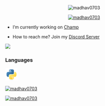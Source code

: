 <p align="center"> <img src="https://komarev.com/ghpvc/?username=madhav0703&label=Profile%20views&color=0e75b6&style=flat" alt="madhav0703" /> </p>

<p align="center"> <a href="https://github.com/ryo-ma/github-profile-trophy"><img src="https://github-profile-trophy.vercel.app/?username=madhav0703" alt="madhav0703" /></a> </p>


- I’m currently working on [Champ](https://discordapp.com/oauth2/authorize?client_id=929742763036123138&scope=bot+applications.commands&permissions=0)

-  How to reach me? Join my [Discord Server](https://discord.gg/2YhzqSwvsc)


<a href="https://discord.gg/NEyJxM7G7f" target="blank"><img src="https://discord.c99.nl/widget/theme-1/995000644660383764.png"></a>

<h3 align="left">Languages</h3>
<p align="left"> </a> </a> <a href="https://www.python.org" target="_blank"> <img src="https://raw.githubusercontent.com/devicons/devicon/master/icons/python/python-original.svg" alt="python" width="40" height="40"/>  </p>


<p><img src="https://github-readme-stats.vercel.app/api?username=madhav0703&show_icons=true&locale=en&theme=dark" alt="madhav0703" /></p>
<p><img src="https://github-readme-streak-stats.herokuapp.com/?user=madhav0703&theme=dark" alt="madhav0703" /></p>
